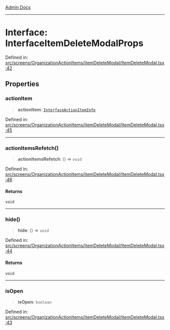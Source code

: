[Admin Docs](/)

***

# Interface: InterfaceItemDeleteModalProps

Defined in: [src/screens/OrganizationActionItems/itemDeleteModal/ItemDeleteModal.tsx:42](https://github.com/PalisadoesFoundation/talawa-admin/blob/main/src/screens/OrganizationActionItems/itemDeleteModal/ItemDeleteModal.tsx#L42)

## Properties

### actionItem

> **actionItem**: [`InterfaceActionItemInfo`](utils\interfaces\README\interfaces\InterfaceActionItemInfo.md)

Defined in: [src/screens/OrganizationActionItems/itemDeleteModal/ItemDeleteModal.tsx:45](https://github.com/PalisadoesFoundation/talawa-admin/blob/main/src/screens/OrganizationActionItems/itemDeleteModal/ItemDeleteModal.tsx#L45)

***

### actionItemsRefetch()

> **actionItemsRefetch**: () => `void`

Defined in: [src/screens/OrganizationActionItems/itemDeleteModal/ItemDeleteModal.tsx:46](https://github.com/PalisadoesFoundation/talawa-admin/blob/main/src/screens/OrganizationActionItems/itemDeleteModal/ItemDeleteModal.tsx#L46)

#### Returns

`void`

***

### hide()

> **hide**: () => `void`

Defined in: [src/screens/OrganizationActionItems/itemDeleteModal/ItemDeleteModal.tsx:44](https://github.com/PalisadoesFoundation/talawa-admin/blob/main/src/screens/OrganizationActionItems/itemDeleteModal/ItemDeleteModal.tsx#L44)

#### Returns

`void`

***

### isOpen

> **isOpen**: `boolean`

Defined in: [src/screens/OrganizationActionItems/itemDeleteModal/ItemDeleteModal.tsx:43](https://github.com/PalisadoesFoundation/talawa-admin/blob/main/src/screens/OrganizationActionItems/itemDeleteModal/ItemDeleteModal.tsx#L43)
